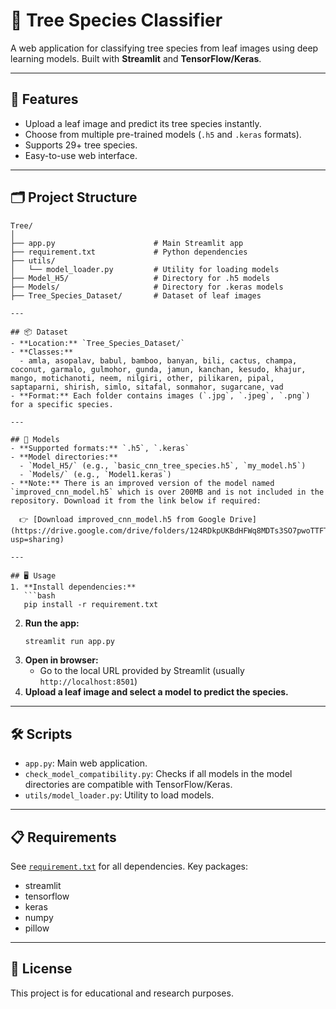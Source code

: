 # 🌳 Tree Species Classifier

A web application for classifying tree species from leaf images using deep learning models. Built with **Streamlit** and **TensorFlow/Keras**.

---

## 🚀 Features
- Upload a leaf image and predict its tree species instantly.
- Choose from multiple pre-trained models (`.h5` and `.keras` formats).
- Supports 29+ tree species.
- Easy-to-use web interface.

---

## 🗂️ Project Structure
```
Tree/
│
├── app.py                      # Main Streamlit app
├── requirement.txt             # Python dependencies
├── utils/
│   └── model_loader.py         # Utility for loading models
├── Model_H5/                   # Directory for .h5 models
├── Models/                     # Directory for .keras models
├── Tree_Species_Dataset/       # Dataset of leaf images

---

## 📦 Dataset
- **Location:** `Tree_Species_Dataset/`
- **Classes:**
  - amla, asopalav, babul, bamboo, banyan, bili, cactus, champa, coconut, garmalo, gulmohor, gunda, jamun, kanchan, kesudo, khajur, mango, motichanoti, neem, nilgiri, other, pilikaren, pipal, saptaparni, shirish, simlo, sitafal, sonmahor, sugarcane, vad
- **Format:** Each folder contains images (`.jpg`, `.jpeg`, `.png`) for a specific species.

---

## 🧠 Models
- **Supported formats:** `.h5`, `.keras`
- **Model directories:**
  - `Model_H5/` (e.g., `basic_cnn_tree_species.h5`, `my_model.h5`)
  - `Models/` (e.g., `Model1.keras`)
- **Note:** There is an improved version of the model named `improved_cnn_model.h5` which is over 200MB and is not included in the repository. Download it from the link below if required:

  👉 [Download improved_cnn_model.h5 from Google Drive](https://drive.google.com/drive/folders/124RDkpUKBdHFWq8MDTs3SO7pwoTTFTyr?usp=sharing)

---

## 🖥️ Usage
1. **Install dependencies:**
   ```bash
   pip install -r requirement.txt
   ```
2. **Run the app:**
   ```bash
   streamlit run app.py
   ```
3. **Open in browser:**
   - Go to the local URL provided by Streamlit (usually `http://localhost:8501`)
4. **Upload a leaf image and select a model to predict the species.**

---

## 🛠️ Scripts
- `app.py`: Main web application.
- `check_model_compatibility.py`: Checks if all models in the model directories are compatible with TensorFlow/Keras.
- `utils/model_loader.py`: Utility to load models.

---

## 📋 Requirements
See [`requirement.txt`](requirement.txt) for all dependencies. Key packages:
- streamlit
- tensorflow
- keras
- numpy
- pillow

---

## 📄 License
This project is for educational and research purposes.
